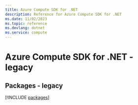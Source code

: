 ```yaml
---
title: Azure Compute SDK for .NET
description: Reference for Azure Compute SDK for .NET
ms.date: 11/02/2023
ms.topic: reference
ms.devlang: dotnet
ms.service: compute
---
```

# Azure Compute SDK for .NET - legacy
## Packages - legacy
[!INCLUDE [packages](compute-index.md)]